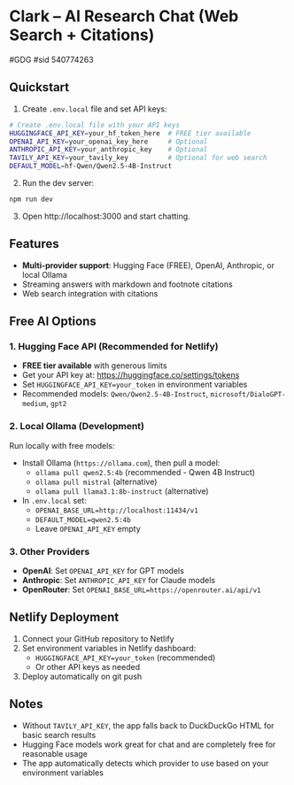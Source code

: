 # Clark – AI Research Chat (Web Search + Citations)

#GDG
#sid 540774263

## Quickstart

1. Create `.env.local` file and set API keys:

```bash
# Create .env.local file with your API keys
HUGGINGFACE_API_KEY=your_hf_token_here  # FREE tier available
OPENAI_API_KEY=your_openai_key_here     # Optional
ANTHROPIC_API_KEY=your_anthropic_key    # Optional
TAVILY_API_KEY=your_tavily_key          # Optional for web search
DEFAULT_MODEL=hf-Qwen/Qwen2.5-4B-Instruct
```

2. Run the dev server:

```bash
npm run dev
```

3. Open http://localhost:3000 and start chatting.

## Features
- **Multi-provider support**: Hugging Face (FREE), OpenAI, Anthropic, or local Ollama
- Streaming answers with markdown and footnote citations
- Web search integration with citations

## Free AI Options

### 1. Hugging Face API (Recommended for Netlify)
- **FREE tier available** with generous limits
- Get your API key at: https://huggingface.co/settings/tokens
- Set `HUGGINGFACE_API_KEY=your_token` in environment variables
- Recommended models: `Qwen/Qwen2.5-4B-Instruct`, `microsoft/DialoGPT-medium`, `gpt2`

### 2. Local Ollama (Development)
Run locally with free models:
- Install Ollama (`https://ollama.com`), then pull a model:
  - `ollama pull qwen2.5:4b` (recommended - Qwen 4B Instruct)
  - `ollama pull mistral` (alternative)
  - `ollama pull llama3.1:8b-instruct` (alternative)
- In `.env.local` set:
  - `OPENAI_BASE_URL=http://localhost:11434/v1`
  - `DEFAULT_MODEL=qwen2.5:4b`
  - Leave `OPENAI_API_KEY` empty

### 3. Other Providers
- **OpenAI**: Set `OPENAI_API_KEY` for GPT models
- **Anthropic**: Set `ANTHROPIC_API_KEY` for Claude models
- **OpenRouter**: Set `OPENAI_BASE_URL=https://openrouter.ai/api/v1`

## Netlify Deployment
1. Connect your GitHub repository to Netlify
2. Set environment variables in Netlify dashboard:
   - `HUGGINGFACE_API_KEY=your_token` (recommended)
   - Or other API keys as needed
3. Deploy automatically on git push

## Notes
- Without `TAVILY_API_KEY`, the app falls back to DuckDuckGo HTML for basic search results
- Hugging Face models work great for chat and are completely free for reasonable usage
- The app automatically detects which provider to use based on your environment variables
